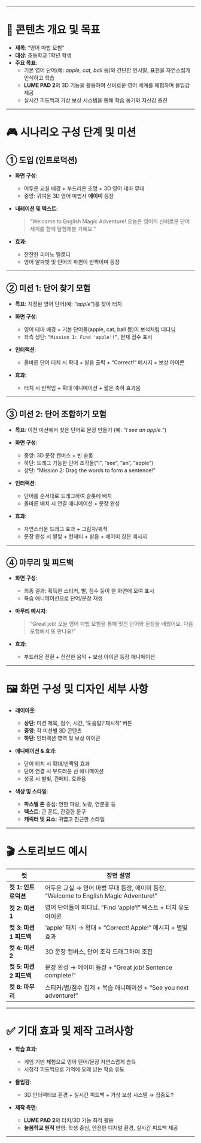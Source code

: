 
---

# 📘 콘텐츠 개요 및 목표

- **제목**: “영어 마법 모험”
- **대상**: 초등학교 1학년 학생
- **주요 목표**:
  - 기본 영어 단어(예: *apple, cat, ball* 등)와 간단한 인사말, 표현을 자연스럽게 인식하고 학습
  - **LUME PAD 2**의 3D 기능을 활용하여 신비로운 영어 세계를 체험하며 몰입감 제공
  - 실시간 피드백과 가상 보상 시스템을 통해 학습 동기와 자신감 증진

---

# 🎮 시나리오 구성 단계 및 미션

## ① 도입 (인트로덕션)

- **화면 구성**:
  - 어두운 교실 배경 + 부드러운 조명 + 3D 영어 테마 무대
  - 중앙: 귀여운 3D 영어 마법사 **에이미** 등장

- **내레이션 및 텍스트**:
  > “Welcome to English Magic Adventure! 오늘은 영어의 신비로운 단어 세계를 함께 탐험해볼 거예요.”

- **효과**:
  - 잔잔한 피아노 멜로디
  - 영어 알파벳 및 단어의 파편이 반짝이며 등장

---

## ② 미션 1: 단어 찾기 모험

- **목표**: 지정된 영어 단어(예: *“apple”*)를 찾아 터치

- **화면 구성**:
  - 영어 테마 배경 + 기본 단어들(apple, cat, ball 등)이 보석처럼 떠다님
  - 좌측 상단: `“Mission 1: Find 'apple'!”`, 현재 점수 표시

- **인터랙션**:
  - 올바른 단어 터치 시 확대 + 발음 출력 + “Correct!” 메시지 + 보상 아이콘

- **효과**:
  - 터치 시 반짝임 + 확대 애니메이션 + 짧은 축하 효과음

---

## ③ 미션 2: 단어 조합하기 모험

- **목표**: 이전 미션에서 찾은 단어로 문장 만들기 (예: *“I see an apple.”*)

- **화면 구성**:
  - 중앙: 3D 문장 캔버스 + 빈 슬롯
  - 하단: 드래그 가능한 단어 조각들(“I”, “see”, “an”, “apple”)
  - 상단: “Mission 2: Drag the words to form a sentence!”

- **인터랙션**:
  - 단어를 순서대로 드래그하여 슬롯에 배치
  - 올바른 배치 시 연결 애니메이션 + 문장 완성

- **효과**:
  - 자연스러운 드래그 효과 + 그림자/궤적
  - 문장 완성 시 별빛 + 컨페티 + 발음 + 에이미 칭찬 메시지

---

## ④ 마무리 및 피드백

- **화면 구성**:
  - 최종 결과: 획득한 스티커, 별, 점수 등이 한 화면에 모여 표시
  - 복습 애니메이션으로 단어/문장 재생

- **마무리 메시지**:
  > “Great job! 오늘 영어 마법 모험을 통해 멋진 단어와 문장을 배웠어요. 다음 모험에서 또 만나요!”

- **효과**:
  - 부드러운 전환 + 잔잔한 음악 + 보상 아이콘 등장 애니메이션

---

# 🖼️ 화면 구성 및 디자인 세부 사항

- **레이아웃**:
  - **상단**: 미션 제목, 점수, 시간, ‘도움말’/‘재시작’ 버튼
  - **중앙**: 각 미션별 3D 콘텐츠
  - **하단**: 인터랙션 영역 및 보상 아이콘

- **애니메이션 & 효과**:
  - 단어 터치 시 확대/반짝임 효과
  - 단어 연결 시 부드러운 선 애니메이션
  - 성공 시 별빛, 컨페티, 효과음

- **색상 및 스타일**:
  - **파스텔 톤** 중심: 연한 파랑, 노랑, 연분홍 등
  - **텍스트**: 큰 폰트, 간결한 문구
  - **캐릭터 및 요소**: 귀엽고 친근한 스타일

---

# 🎬 스토리보드 예시

| 컷 | 장면 설명 |
|----|------------|
| **컷 1: 인트로덕션** | 어두운 교실 → 영어 마법 무대 등장, 에이미 등장, “Welcome to English Magic Adventure!” |
| **컷 2: 미션 1** | 영어 단어들이 떠다님. “Find ‘apple’!” 텍스트 + 터치 유도 아이콘 |
| **컷 3: 미션 1 피드백** | ‘apple’ 터치 → 확대 + “Correct! Apple!” 메시지 + 별빛 효과 |
| **컷 4: 미션 2** | 3D 문장 캔버스, 단어 조각 드래그하여 조합 |
| **컷 5: 미션 2 피드백** | 문장 완성 → 에이미 등장 + “Great job! Sentence complete!” |
| **컷 6: 마무리** | 스티커/별/점수 집계 + 복습 애니메이션 + “See you next adventure!” |

---

# ✅ 기대 효과 및 제작 고려사항

- **학습 효과**:
  - 게임 기반 체험으로 영어 단어/문장 자연스럽게 습득
  - 시청각 피드백으로 기억에 오래 남는 학습 유도

- **몰입감**:
  - 3D 인터랙티브 환경 + 실시간 피드백 + 가상 보상 시스템 → 집중도↑

- **제작 측면**:
  - **LUME PAD 2**의 터치/3D 기능 최적 활용
  - **늘봄학교 원칙** 반영: 학생 중심, 안전한 디지털 환경, 실시간 피드백 제공

---
